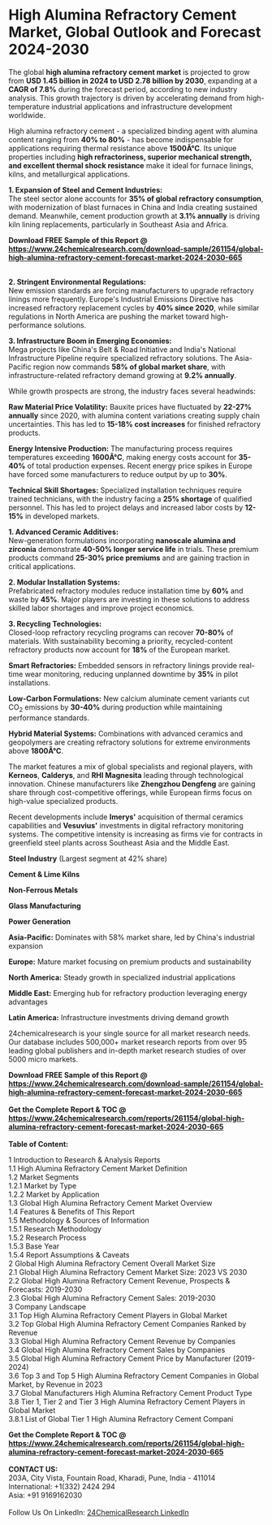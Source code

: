 <h1>High Alumina Refractory Cement Market, Global Outlook and Forecast 2024-2030</h1><p>The global <strong>high alumina refractory cement market</strong> is projected to grow from <strong>USD 1.45 billion in 2024 to USD 2.78 billion by 2030</strong>, expanding at a <strong>CAGR of 7.8%</strong> during the forecast period, according to new industry analysis. This growth trajectory is driven by accelerating demand from high-temperature industrial applications and infrastructure development worldwide.</p><p>High alumina refractory cement - a specialized binding agent with alumina content ranging from <strong>40% to 80%</strong> - has become indispensable for applications requiring thermal resistance above <strong>1500Â°C</strong>. Its unique properties including <strong>high refractoriness, superior mechanical strength, and excellent thermal shock resistance</strong> make it ideal for furnace linings, kilns, and metallurgical applications.</p><p><strong>1. Expansion of Steel and Cement Industries:</strong><br>
The steel sector alone accounts for <strong>35% of global refractory consumption</strong>, with modernization of blast furnaces in China and India creating sustained demand. Meanwhile, cement production growth at <strong>3.1% annually</strong> is driving kiln lining replacements, particularly in Southeast Asia and Africa.</p><div><b>Download FREE Sample of this Report @ 
            <a href="https://www.24chemicalresearch.com/download-sample/261154/global-high-alumina-refractory-cement-forecast-market-2024-2030-665">
            https://www.24chemicalresearch.com/download-sample/261154/global-high-alumina-refractory-cement-forecast-market-2024-2030-665</a></b></div><br><p><strong>2. Stringent Environmental Regulations:</strong><br>
New emission standards are forcing manufacturers to upgrade refractory linings more frequently. Europe's Industrial Emissions Directive has increased refractory replacement cycles by <strong>40% since 2020</strong>, while similar regulations in North America are pushing the market toward high-performance solutions.</p><p><strong>3. Infrastructure Boom in Emerging Economies:</strong><br>
Mega projects like China's Belt &amp; Road Initiative and India's National Infrastructure Pipeline require specialized refractory solutions. The Asia-Pacific region now commands <strong>58% of global market share</strong>, with infrastructure-related refractory demand growing at <strong>9.2% annually</strong>.</p><p>While growth prospects are strong, the industry faces several headwinds:</p><p><strong>Raw Material Price Volatility:</strong>
Bauxite prices have fluctuated by <strong>22-27% annually</strong> since 2020, with alumina content variations creating supply chain uncertainties. This has led to <strong>15-18% cost increases</strong> for finished refractory products.</p><p><strong>Energy Intensive Production:</strong>
The manufacturing process requires temperatures exceeding <strong>1600Â°C</strong>, making energy costs account for <strong>35-40%</strong> of total production expenses. Recent energy price spikes in Europe have forced some manufacturers to reduce output by up to <strong>30%</strong>.</p><p><strong>Technical Skill Shortages:</strong>
Specialized installation techniques require trained technicians, with the industry facing a <strong>25% shortage</strong> of qualified personnel. This has led to project delays and increased labor costs by <strong>12-15%</strong> in developed markets.</p><p><strong>1. Advanced Ceramic Additives:</strong><br>
New-generation formulations incorporating <strong>nanoscale alumina and zirconia</strong> demonstrate <strong>40-50% longer service life</strong> in trials. These premium products command <strong>25-30% price premiums</strong> and are gaining traction in critical applications.</p><p><strong>2. Modular Installation Systems:</strong><br>
Prefabricated refractory modules reduce installation time by <strong>60%</strong> and waste by <strong>45%</strong>. Major players are investing in these solutions to address skilled labor shortages and improve project economics.</p><p><strong>3. Recycling Technologies:</strong><br>
Closed-loop refractory recycling programs can recover <strong>70-80%</strong> of materials. With sustainability becoming a priority, recycled-content refractory products now account for <strong>18%</strong> of the European market.</p><p><strong>Smart Refractories:</strong>
Embedded sensors in refractory linings provide real-time wear monitoring, reducing unplanned downtime by <strong>35%</strong> in pilot installations.</p><p><strong>Low-Carbon Formulations:</strong>
New calcium aluminate cement variants cut CO<sub>2</sub> emissions by <strong>30-40%</strong> during production while maintaining performance standards.</p><p><strong>Hybrid Material Systems:</strong>
Combinations with advanced ceramics and geopolymers are creating refractory solutions for extreme environments above <strong>1800Â°C</strong>.</p><p>The market features a mix of global specialists and regional players, with <strong>Kerneos</strong>, <strong>Calderys</strong>, and <strong>RHI Magnesita</strong> leading through technological innovation. Chinese manufacturers like <strong>Zhengzhou Dengfeng</strong> are gaining share through cost-competitive offerings, while European firms focus on high-value specialized products.</p><p>Recent developments include <strong>Imerys'</strong> acquisition of thermal ceramics capabilities and <strong>Vesuvius'</strong> investments in digital refractory monitoring systems. The competitive intensity is increasing as firms vie for contracts in greenfield steel plants across Southeast Asia and the Middle East.</p><p><strong>Steel Industry</strong> (Largest segment at 42% share)</p><p><strong>Cement &amp; Lime Kilns</strong></p><p><strong>Non-Ferrous Metals</strong></p><p><strong>Glass Manufacturing</strong></p><p><strong>Power Generation</strong></p><p><strong>Asia-Pacific:</strong> Dominates with 58% market share, led by China's industrial expansion</p><p><strong>Europe:</strong> Mature market focusing on premium products and sustainability</p><p><strong>North America:</strong> Steady growth in specialized industrial applications</p><p><strong>Middle East:</strong> Emerging hub for refractory production leveraging energy advantages</p><p><strong>Latin America:</strong> Infrastructure investments driving demand growth</p><p>24chemicalresearch is your single source for all market research needs. Our database includes 500,000+ market research reports from over 95 leading global publishers and in-depth market research studies of over 5000 micro markets.</p><div><b>Download FREE Sample of this Report @ 
            <a href="https://www.24chemicalresearch.com/download-sample/261154/global-high-alumina-refractory-cement-forecast-market-2024-2030-665">
            https://www.24chemicalresearch.com/download-sample/261154/global-high-alumina-refractory-cement-forecast-market-2024-2030-665</a></b></div><br><div><b>Get the Complete Report & TOC @ 
            <a href="https://www.24chemicalresearch.com/reports/261154/global-high-alumina-refractory-cement-forecast-market-2024-2030-665">
            https://www.24chemicalresearch.com/reports/261154/global-high-alumina-refractory-cement-forecast-market-2024-2030-665</a></b></div><br>
            <b>Table of Content:</b><p>1 Introduction to Research & Analysis Reports<br />
    1.1 High Alumina Refractory Cement Market Definition<br />
    1.2 Market Segments<br />
        1.2.1 Market by Type<br />
        1.2.2 Market by Application<br />
    1.3 Global High Alumina Refractory Cement Market Overview<br />
    1.4 Features & Benefits of This Report<br />
    1.5 Methodology & Sources of Information<br />
        1.5.1 Research Methodology<br />
        1.5.2 Research Process<br />
        1.5.3 Base Year<br />
        1.5.4 Report Assumptions & Caveats<br />
2 Global High Alumina Refractory Cement Overall Market Size<br />
    2.1 Global High Alumina Refractory Cement Market Size: 2023 VS 2030<br />
    2.2 Global High Alumina Refractory Cement Revenue, Prospects & Forecasts: 2019-2030<br />
    2.3 Global High Alumina Refractory Cement Sales: 2019-2030<br />
3 Company Landscape<br />
    3.1 Top High Alumina Refractory Cement Players in Global Market<br />
    3.2 Top Global High Alumina Refractory Cement Companies Ranked by Revenue<br />
    3.3 Global High Alumina Refractory Cement Revenue by Companies<br />
    3.4 Global High Alumina Refractory Cement Sales by Companies<br />
    3.5 Global High Alumina Refractory Cement Price by Manufacturer (2019-2024)<br />
    3.6 Top 3 and Top 5 High Alumina Refractory Cement Companies in Global Market, by Revenue in 2023<br />
    3.7 Global Manufacturers High Alumina Refractory Cement Product Type<br />
    3.8 Tier 1, Tier 2 and Tier 3 High Alumina Refractory Cement Players in Global Market<br />
        3.8.1 List of Global Tier 1 High Alumina Refractory Cement Compani</p><div><b>Get the Complete Report & TOC @ 
            <a href="https://www.24chemicalresearch.com/reports/261154/global-high-alumina-refractory-cement-forecast-market-2024-2030-665">
            https://www.24chemicalresearch.com/reports/261154/global-high-alumina-refractory-cement-forecast-market-2024-2030-665</a></b></div><br><b>CONTACT US:</b><br>
            203A, City Vista, Fountain Road, Kharadi, Pune, India - 411014<br>
            International: +1(332) 2424 294<br>
            Asia: +91 9169162030 <br><br>
            Follow Us On LinkedIn: <a href="https://www.linkedin.com/company/24chemicalresearch/">24ChemicalResearch LinkedIn</a>